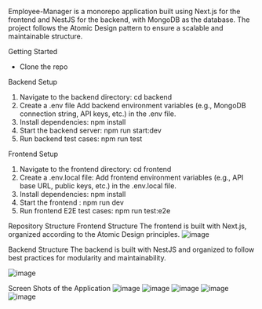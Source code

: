 Employee-Manager is a monorepo application built using Next.js for the frontend and NestJS for the backend, with MongoDB as the database. The project follows the Atomic Design pattern to ensure a scalable and maintainable structure.

Getting Started
* Clone the repo

Backend Setup
1. Navigate to the backend directory:
   cd backend
2. Create a .env file
  Add backend environment variables (e.g., MongoDB connection string, API keys, etc.) in the .env file.
3. Install dependencies:
  npm install
4. Start the backend server:
  npm run start:dev
5. Run backend test cases:
  npm run test

Frontend Setup

1. Navigate to the frontend directory:
  cd frontend
2. Create a .env.local file:
  Add frontend environment variables (e.g., API base URL, public keys, etc.) in the .env.local file.
3. Install dependencies:
 npm install
4. Start the frontend :
 npm run dev
5. Run frontend E2E test cases:
 npm run test:e2e

Repository Structure
Frontend Structure
The frontend is built with Next.js, organized according to the Atomic Design principles.
![image](https://github.com/user-attachments/assets/fafae7e0-d659-48d8-8c64-33f9968794fe)

Backend Structure
The backend is built with NestJS and organized to follow best practices for modularity and maintainability.

![image](https://github.com/user-attachments/assets/54e0f049-7fb6-4002-a21b-3527b8bf6275)

Screen Shots of the Application
![image](https://github.com/user-attachments/assets/163513fd-8721-4aea-aad9-b0304af1e04b)
![image](https://github.com/user-attachments/assets/ed9337f8-1176-400d-84a8-72eb2108ab69)
![image](https://github.com/user-attachments/assets/c968cb75-5fec-44d3-9d69-8725f8c24646)
![image](https://github.com/user-attachments/assets/76f3ac81-bc24-4c99-9c33-e6ce7e53d9d7)
![image](https://github.com/user-attachments/assets/1cd73ebd-4a2e-4318-9df3-3f909e71babe)




